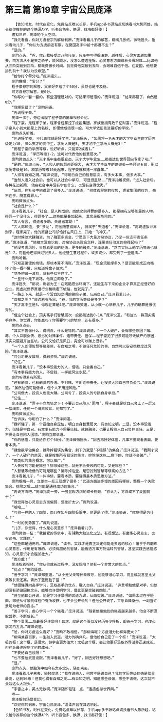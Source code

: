 # 第三篇 第19章 宇宙公民庞泽
        【告知书友，时代在变化，免费站点难以长存，手机app多书源站点切换看书大势所趋，站长给你推荐的这个换源APP，听书音色多、换源、找书都好使！】
       虚拟世界，庞泽的个人空间。
       “我先看看，你对方虞卷宗的解析判断。”庞泽看着儿子的解答，翻阅几张纸，微微摇头，抬头看向儿子，“你认为方虞前途有限，在夏国高手中前十都进不去？”
       “是的。”
       庞昀点头，“爸，你让我接受过八阶传承，传承中写得很清楚，越往后，心灵方面越加重要。而方虞从小是天之骄子，顺风顺水，没怎么遭遇挫折。心灵意志方面成长会很艰难……比如他从三阶突破到四阶，都耗费很长时间。我觉得他突破到五阶，会艰难百倍千倍。在夏国，他想要排到前十？我认为没希望。”
       “给你打个零分吧。”庞泽摇头。。
       庞昀瞪眼：“零分？”
       程子豪卷宗的解答，父亲好歹给了个50分，虽然也是不及格。
       可方虞卷宗解答，是0分。
       “你写的一套一套的，有些道理是对的，可结果却是错的。”庞泽说道，“结果都错了，自然是0分。”
       “我哪里错了？”庞昀问道。
       “先说程子豪。”
       庞泽一挥手，旁边出现了程子豪的简单视频介绍。
       “程子豪，是程家子弟，程家曾经掌控了虎鲨集团，家族曾拥有数千亿财富。”庞泽说道，“程子豪从小到大都是上的名校, 即便他成绩很一般，可大学依旧能进最好的学校。”
       庞昀点头听着。
       “但进好学校, 不代表你就是好学生。”庞泽摇头, “如果将一名天才的大学毕业生的学历等级定为10, 那么天才的高中生，学历大概是5, 天才初中生学历大概是3！”
       “而程子豪的学历等级，说好听点，只能算2或者1。”
       庞泽说道, “学历等级1-2，这可以代表他的智慧层次。”
       庞昀微微点头：“天才高中生都很变态，天才大学毕业生……都能达到世界顶尖专家了吧。”
       “是的。”庞泽点头，“人和人的智慧差距很大, 天才大学毕业生的确媲美一些顶尖专家，所以学历等级是10。和学历等级10比起来，程子豪就和猪一样蠢笨。”
       “人得有自知之明。”庞泽说道, “得明白自己的智慧层次，有多大本事, 做多大事。”
       “当然人进入社会后，也可以从社会中学习, 可是很显然……”庞泽指着视频，“进入社会后，各种花边新闻, 他在社会中并没有学到什么，也没有变得优秀。”
       “反而，在社会中他得罪了很多人。”庞泽说道, “他仗着程家的权势, 虎鲨集团的权势, 毫不在乎，随意得罪人。”
       庞昀微微点头。
       “社会是什么？”
       庞泽看着儿子, “社会，是人构成的。而他之前得罪的很多人, 都是拥有足够能量的人物。得罪一个没什么，得罪多了……这些能量叠加起来, 其实是很危险的。”
       “古人有言, 得道者多助，失道者寡助！”
       “古人都知道, 要‘多助’，而他随意得罪人, 就属于‘失道者’。”庞泽说道，“再说虚拟世界到来，程家完了，他的直播公司却恰好在风口上，开始一飞冲天。”
       “这时候他大肆融资，为了融更多资金，宁愿签下大量对赌协议，乃至一些连带责任条款。”庞泽说道，“他根本没意识到，对赌协议失败会怎样，连带责任他真的担得起吗？”
       “他没考虑风险，只想着更高的估值，更多的融资。”庞泽说道，“然而实际上他学历等级也就是1-2，而且他还得罪过很多人，他经营生意过程中，或多或少，都受到了一些阻击。”
       庞昀听着。
       “只知道傻傻的烧钱，却根本算不清账。”庞泽说道，“现金流能撑多久？是否能形成正向循环？他一概不懂，只知道将盘子做大。”
       “竞争稍微一激烈，就有些扛不住了。”
       “一旦行业走下坡路，他就立即崩了。”
       庞泽摇头，“都说，剩者为王！在残酷恶劣环境下，还能生存下来的企业才算真正经营好的企业。而虚拟世界直播行业稍稍走下坡路，他就完了。”
       “一路走下来，就是一个没自知之明的纨绔子弟，玩崩自己。”庞泽看着儿子。
       “自知之明？”庞昀若有所思，“爸，我的学历等级是多少？”
       “天才高中生是5，你现在算是4吧。”庞泽微笑道，从小就一心培养儿子，儿子的确算是很优秀的。
       “但这个社会上，顶尖高手们智慧层次一般都能达到8-10。”庞泽说道，“和这么一群顶尖高手竞争，你觉得，你能赢吗？你需要学习的地方，还有很多。”
       庞昀点点头。
       “其实不管做什么，得明白，什么是错的。”庞泽说道，“一个人破产，会有哪些原因？赌、毒、个人巨额负债、恶劣的对赌条件、连带责任、担保……程子豪犯了很多可能导致破产的原因，其实只要避开这些坑，公司又恰好是风口，完全可以赚上很多。”
       “一个人即便智慧等级差些，有自知之明，不做任何危险的事，自然可以安安稳稳度过风险。”庞泽说道。
       “可公司要发展啊，得融资啊。”庞昀说道。
       “记住。”
       庞泽看着儿子，“没本事没能力的人，借钱，只会害自己。”
       ”有本事有能力的人，不借钱，一样能风生水起。”
       庞昀听得若有所思。
       “还有融资，也有融资的办法。不对赌，不附连带责任。让投资人和自己共负盈亏。”庞泽说道，“虽然估值可能低点，但个人不用担风险。”
       “公司做大，投资人也能大赚。公司亏了，投资人的亏损自身承担。”
       “记住……”
       庞泽说道，“君子不立危墙之下！不要让自己陷入‘困境’，程子豪就是给自己套上了一层又一层绳索，任何一个绳索收紧，他都完了。”
       庞昀微微点头。
       “告诉我，你明白了什么？”庞泽问道。
       “我听懂了，第一个要给自身定位，明白自身智慧层次，有自知之明。二是，没本事没能力，借钱是害自己。有本事有能力不需要借钱。就算融资，也要让投资人自己负担责任。三是，不要让自己陷入困境。”庞昀立即说道。
       “你的感悟，只能给你打个50分。”庞泽微微摇头，“回去再好好体悟，凡事不要观看表面，要看本质。”
       “就像数学做集合，排除掉错误的集合，剩下的就是‘不错误’的集合。”庞泽说道，“我刚才说了，一个人破产的原因，就是搜集所有错误的集合。排除掉这些……剩下的，你就不会破产。”
       “而类似的集合概念，可以推广。”
       “人失败的可能是哪些？排除掉这些，就是不会失败的可能，又是哪些？”
       “人智慧等级低的可能是哪些？排除掉这些，是否找到智慧等级高的方法？”
       庞泽看着儿子，“一件事情，要看本质，要懂得最本质思维方法。”
       庞昀眼睛一亮，立即举一反三联想了很多：“武道方面进步慢的原因有哪些，整理一个失败集合。排除之后……就可能是通往成功的集合。”
       “再说方虞吧。”庞泽指向一旁，一旁显现方虞的成长视频，“你认为，方虞成不了夏国前十？”
       “我觉得他心灵意志方面偏弱，受挫折太少。”庞昀说道。
       “哈哈……”
       “可他一样跨入了四阶，而且在如今四阶极限中，他更是了得。”庞泽笑道，“你觉得是为什么？”
       “一时的优势罢了。”庞昀说道。
       “儿子，你觉得，什么是心灵意识？”庞泽看着儿子。
       庞昀微微一怔：“我接受的传承中，有辅助大脑进化之法，有观想法，有磨练心灵意志，也有读书、实践的。”
       “这些都是通用的。”庞泽说道，“读书、实践才是真正决定你能走多远的核心！傻乎乎的磨练心灵意志，作用是有限的。必须有超绝的智慧，能看透万事万物运转的智慧，甚至实践去感悟感知，心灵意识才会越加壮大。”
       “而方虞！”
       庞泽指着视频，“你从他成长过程中，没发现吗？他有一个非常大的优点。”
       “优点？”庞昀疑惑。
       “善于学习！”庞泽郑重道，“从小是父亲等长辈教导，他能够潜心学习，而且成就甚至比父亲等长辈还高。青出于蓝而胜于蓝！”
       “他很懂得向高手学习，汲取高手的优点，融入自身。”庞泽说道，“许景明和他是对手，但他却没有骄傲固执念头，能够向许景明学习，借此更是突破到四阶。”
       “甚至他都公开说，他是学习许景明的武道九课，从而突破。”庞泽说道，“如果太过在乎脸面，即便从许景明课程中有所收获，也不会公开说的！但他公开说了，甘愿自降身份，一副当许景明为老师的姿态。”
       “善于学习，虔心学习一个个强者。”庞泽说道，“随着他接触到的强者越来越多，他会不断汲取营养，不断成长。”
       “整个夏国……我最看好许景明！其次，就是这个看似没经历多少挫折，却善于学习，也虔心学习的方虞。”庞泽说道。
       “爸，你对方虞这么看好？”庞昀不敢相信，“那柳海呢？方虞潜力比柳海更大？”
       “柳海兼容百家，一生融入武道，潜力的确非凡。但他给自己定了一个框！”庞泽说道，“太极的框！这个框，是很大。但宇宙更为浩大！太极这个框，会让他更好汲取外界滋养迅速成长。但也会最终限制了他的成长。”
       “不要给自己设限！”
       “也不要给武道设限。”庞泽看着儿子，“好了，回去好好想想吧。”
       “是。”
       庞昀点头，他脑海中如今有太多念头，随即离去。
       庞泽看着儿子离去，轻轻叹息：“我在说他人，何尝不是说自己？我的学历等级的确是蓝星最高，达到56级！但我也得有自知之明……有自知之明，知道哪些该做，哪些不该做。这次就不会栽这么大跟头。”
       “宇宙之中，英杰无数啊。”庞泽随即轻轻一点，“连接虚拟世界网。”
       哗——
       庞泽眼前场景变幻。
       “欢迎你的到来，宇宙公民庞泽。”温柔声音在耳边响起。
       【告知书友，时代在变化，免费站点难以长存，手机app多书源站点切换看书大势所趋，站长给你推荐的这个换源APP，听书音色多、换源、找书都好使！】